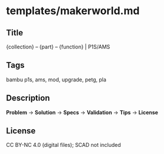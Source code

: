 
# templates/makerworld.md
## Title
{collection} – {part} – {function} | P1S/AMS

## Tags
bambu p1s, ams, mod, upgrade, petg, pla

## Description
**Problem** → **Solution** → **Specs** → **Validation** → **Tips** → **License**

## License
CC BY-NC 4.0 (digital files); SCAD not included
